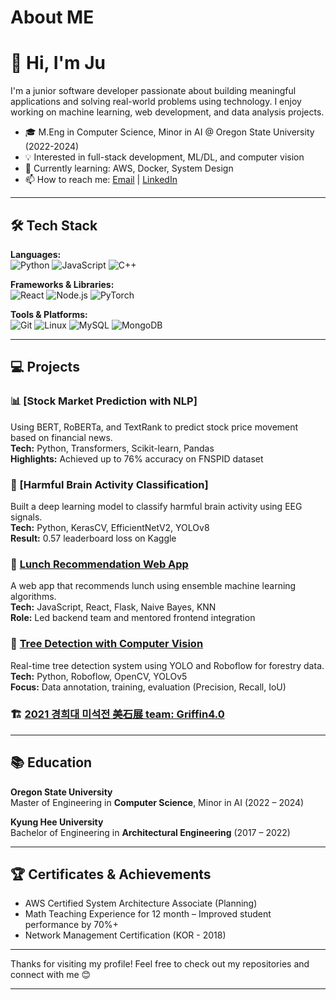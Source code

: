 # About ME
# 👋 Hi, I'm Ju

I'm a junior software developer passionate about building meaningful applications and solving real-world problems using technology. I enjoy working on machine learning, web development, and data analysis projects.  

- 🎓 M.Eng in Computer Science, Minor in AI @ Oregon State University (2022-2024)  
- 💡 Interested in full-stack development, ML/DL, and computer vision  
- 🌱 Currently learning: AWS, Docker, System Design  
- 📫 How to reach me: [Email](mailto:kim.juhyun928@gmail.com) | [LinkedIn](https://linkedin.com/in/ju-h-kim) 

---

## 🛠️ Tech Stack

**Languages:**  
![Python](https://img.shields.io/badge/Python-3776AB?style=flat&logo=python&logoColor=white)
![JavaScript](https://img.shields.io/badge/JavaScript-F7DF1E?style=flat&logo=javascript&logoColor=black)
![C++](https://img.shields.io/badge/C++-00599C?style=flat&logo=c%2B%2B&logoColor=white)

**Frameworks & Libraries:**  
![React](https://img.shields.io/badge/React-20232A?style=flat&logo=react&logoColor=61DAFB)
![Node.js](https://img.shields.io/badge/Node.js-339933?style=flat&logo=nodedotjs&logoColor=white)
![PyTorch](https://img.shields.io/badge/PyTorch-EE4C2C?style=flat&logo=pytorch&logoColor=white)

**Tools & Platforms:**  
![Git](https://img.shields.io/badge/Git-F05032?style=flat&logo=git&logoColor=white)
![Linux](https://img.shields.io/badge/Linux-FCC624?style=flat&logo=linux&logoColor=black)
![MySQL](https://img.shields.io/badge/MySQL-4479A1?style=flat&logo=mysql&logoColor=white)
![MongoDB](https://img.shields.io/badge/MongoDB-47A248?style=flat&logo=mongodb&logoColor=white)

---

## 💻 Projects

### 📊 [Stock Market Prediction with NLP]
Using BERT, RoBERTa, and TextRank to predict stock price movement based on financial news.  
**Tech:** Python, Transformers, Scikit-learn, Pandas  
**Highlights:** Achieved up to 76% accuracy on FNSPID dataset



### 🧠 [Harmful Brain Activity Classification]
Built a deep learning model to classify harmful brain activity using EEG signals.  
**Tech:** Python, KerasCV, EfficientNetV2, YOLOv8  
**Result:** 0.57 leaderboard loss on Kaggle



### 🍱 [Lunch Recommendation Web App](https://github.com/yourname/lunch-recommender)
A web app that recommends lunch using ensemble machine learning algorithms.  
**Tech:** JavaScript, React, Flask, Naive Bayes, KNN  
**Role:** Led backend team and mentored frontend integration



### 🌲 [Tree Detection with Computer Vision](https://github.com/Ju-Kim98/any/tree/main/3P%20project)
Real-time tree detection system using YOLO and Roboflow for forestry data.  
**Tech:** Python, Roboflow, OpenCV, YOLOv5  
**Focus:** Data annotation, training, evaluation (Precision, Recall, IoU)



### 🏗️ [2021 경희대 미석전 美石展 team: Griffin4.0](https://khuae.modoo.at/?link=d6rtc2qw)

---

## 📚 Education

**Oregon State University**  
Master of Engineering in **Computer Science**, Minor in AI (2022 – 2024)

**Kyung Hee University**  
Bachelor of Engineering in **Architectural Engineering** (2017 – 2022)

---

## 🏆 Certificates & Achievements

- AWS Certified System Architecture Associate (Planning)
- Math Teaching Experience for 12 month – Improved student performance by 70%+
- Network Management Certification (KOR - 2018)

---

Thanks for visiting my profile! Feel free to check out my repositories and connect with me 😊


-------

